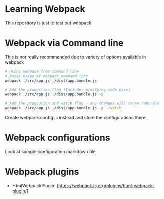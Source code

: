 # Learning Webpack

This repository is just to test out webpack

# Webpack via Command line
This is not really recommended due to variety of options available in webpack

```bash
# Using webpack from command line
# Basic usage of webpack command line
webpack ./src/app.js ./dist/app.bundle.js

# Add the production flag (Includes minifying code base)
webpack ./src/app.js ./dist/app.bundle.js -p 

# Add the prodcution and watch flag - any changes will cause rebundle
webpack ./src/app.js ./dist/app.bundle.js -p --watch
```

Create webpack.config.js instead and store the configurations there.

# Webpack configurations

Look at sample configuration markdown file

# Webpack plugins

- HtmlWebpackPlugin: [https://webpack.js.org/plugins/html-webpack-plugin/]

